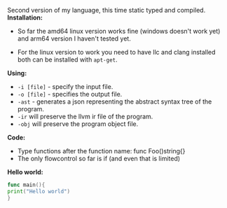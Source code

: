  Second version of my language, this time static typed and compiled.
**Installation:**

 - So far the amd64 linux version works fine (windows doesn't work yet) and
   arm64 version I haven't tested yet.
   
 - For the linux version to work you need to have llc and clang installed both can be installed with `apt-get`.

**Using:**

 - `-i [file]` - specify the input file.
 - `-o [file]` - specifies the output file.
 - `-ast` - generates a json representing the abstract syntax tree of the program.
 - `-ir` will preserve the llvm ir file of the program.
 - `-obj` will preserve the program object file.

**Code:**

 - Type functions after the function name: func Foo()string{} 
 - The only flowcontrol so far is if (and even that is limited)

**Hello world:**
```go
func main(){
print("Hello world")
}